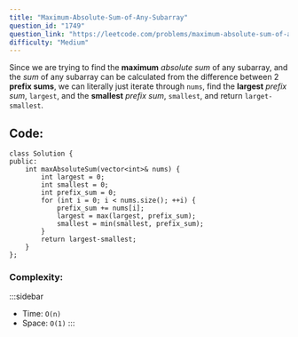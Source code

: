 ```yaml
---
title: "Maximum-Absolute-Sum-of-Any-Subarray"
question_id: "1749"
question_link: "https://leetcode.com/problems/maximum-absolute-sum-of-any-subarray/"
difficulty: "Medium"
---
```


Since we are trying to find the **maximum** *absolute sum* of any subarray, 
and the *sum* of any subarray can be calculated from the difference between 2 **prefix sums**,
we can literally just iterate through `nums`, find the **largest** *prefix sum*, `largest`, and the **smallest** *prefix sum*, `smallest`,
and return `larget-smallest`.

## Code<span>:</span>

```{.cpp}
class Solution {
public:
    int maxAbsoluteSum(vector<int>& nums) {
        int largest = 0;
        int smallest = 0;
        int prefix_sum = 0;
        for (int i = 0; i < nums.size(); ++i) {
            prefix_sum += nums[i];
            largest = max(largest, prefix_sum);
            smallest = min(smallest, prefix_sum);
        }
        return largest-smallest;
    }
};
```

### Complexity<span>:</span>

:::sidebar
- Time: `O(n)`
- Space: `O(1)`
:::
